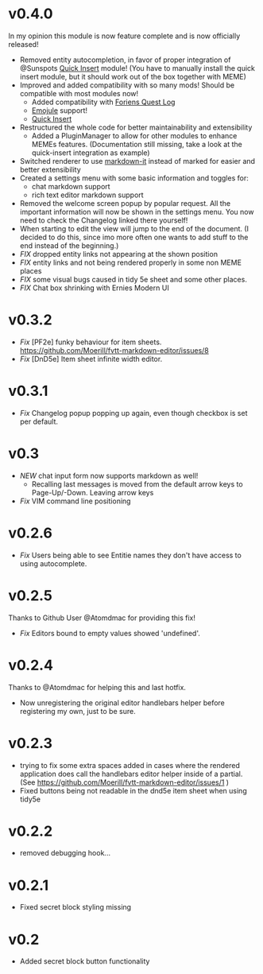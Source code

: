 # v0.4.0

In my opinion this module is now feature complete and is now officially released!  

- Removed entity autocompletion, in favor of proper integration of @Sunspots [Quick Insert](https://gitlab.com/fvtt-modules-lab/quick-insert/) module! (You have to manually install the quick insert module, but it should work out of the box together with MEME)
- Improved and added compatibility with so many mods! Should be compatible with most modules now!
  - Added compatibility with [Foriens Quest Log](https://github.com/Forien/foundryvtt-forien-quest-log/)
  - [Emojule](https://github.com/Moerill/emojule/) support!
  - [Quick Insert](https://gitlab.com/fvtt-modules-lab/quick-insert/) 
- Restructured the whole code for better maintainability and extensibility
  - Added a PluginManager to allow for other modules to enhance MEMEs features. (Documentation still missing, take a look at the quick-insert integration as example)
- Switched renderer to use [markdown-it](https://github.com/markdown-it/markdown-it) instead of marked for easier and better extensibility
- Created a settings menu with some basic information and toggles for:
  - chat markdown support
  - rich text editor markdown support
- Removed the welcome screen popup by popular request. All the important information will now be shown in the settings menu. You now need to check the Changelog linked there yourself!
- When starting to edit the view will jump to the end of the document. (I decided to do this, since imo more often one wants to add stuff to the end instead of the beginning.)
- *FIX* dropped entity links not appearing at the shown position
- *FIX* entity links and not being rendered properly in some non MEME places
- *FIX* some visual bugs caused in tidy 5e sheet and some other places. 
- *FIX* Chat box shrinking with Ernies Modern UI


# v0.3.2
- *Fix* [PF2e] funky behaviour for item sheets. https://github.com/Moerill/fvtt-markdown-editor/issues/8
- *Fix* [DnD5e] Item sheet infinite width editor.

# v0.3.1
- *Fix* Changelog popup popping up again, even though checkbox is set per default.

# v0.3
- *NEW* chat input form now supports markdown as well!
  - Recalling last messages is moved from the default arrow keys to Page-Up/-Down. Leaving arrow keys 
- *Fix* VIM command line positioning

# v0.2.6
- *Fix* Users being able to see Entitie names they don't have access to using autocomplete.

# v0.2.5
Thanks to Github User @Atomdmac for providing this fix!
- *Fix* Editors bound to empty values showed 'undefined'.

# v0.2.4
Thanks to @Atomdmac  for helping this and last hotfix.
- Now unregistering the original editor handlebars helper before registering my own, just to be sure. 

# v0.2.3

- trying to fix some extra spaces added in cases where the rendered application does call the handlebars editor helper inside of a partial. (See https://github.com/Moerill/fvtt-markdown-editor/issues/1 )
- Fixed buttons being not readable in the dnd5e item sheet when using tidy5e

# v0.2.2
* removed debugging hook...

# v0.2.1
* Fixed secret block styling missing

# v0.2
* Added secret block button functionality